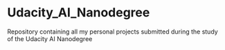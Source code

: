 # Udacity_AI_Nanodegree
Repository containing all my personal projects submitted during the study of the Udacity AI Nanodegree
